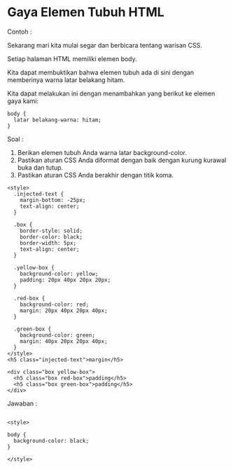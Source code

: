 # Gaya Elemen Tubuh HTML

Contoh :

Sekarang mari kita mulai segar dan berbicara tentang warisan CSS.

Setiap halaman HTML memiliki elemen body.

Kita dapat membuktikan bahwa elemen tubuh ada di sini dengan memberinya warna latar belakang hitam.

Kita dapat melakukan ini dengan menambahkan yang berikut ke elemen gaya kami:

```
body {
  latar belakang-warna: hitam;
}
```

Soal :

1. Berikan elemen tubuh Anda warna latar background-color.
2. Pastikan aturan CSS Anda diformat dengan baik dengan kurung kurawal buka dan tutup.
3. Pastikan aturan CSS Anda berakhir dengan titik koma.

```
<style>
  .injected-text {
    margin-bottom: -25px;
    text-align: center;
  }

  .box {
    border-style: solid;
    border-color: black;
    border-width: 5px;
    text-align: center;
  }

  .yellow-box {
    background-color: yellow;
    padding: 20px 40px 20px 20px;
  }

  .red-box {
    background-color: red;
    margin: 20px 40px 20px 40px;
  }

  .green-box {
    background-color: green;
    margin: 40px 20px 20px 40px;
  }
</style>
<h5 class="injected-text">margin</h5>

<div class="box yellow-box">
  <h5 class="box red-box">padding</h5>
  <h5 class="box green-box">padding</h5>
</div>
```

Jawaban :

```

<style>

body {
  background-color: black;
}
  
</style>

```




